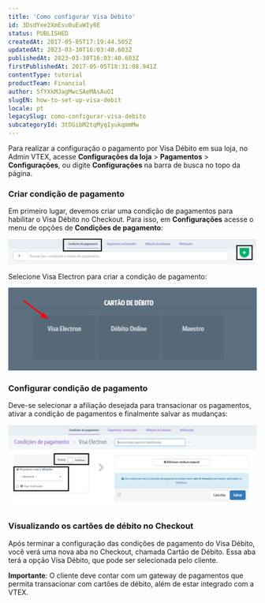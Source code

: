 ```yaml
---
title: 'Como configurar Visa Débito'
id: 3DsdYee2XmEsu0uEuWIy8E
status: PUBLISHED
createdAt: 2017-05-05T17:19:44.505Z
updatedAt: 2023-03-30T16:03:40.603Z
publishedAt: 2023-03-30T16:03:40.603Z
firstPublishedAt: 2017-05-05T18:31:08.941Z
contentType: tutorial
productTeam: Financial
author: 5fYXkMJagMwcSAeMAsAuOI
slugEN: how-to-set-up-visa-debit
locale: pt
legacySlug: como-configurar-visa-debito
subcategoryId: 3tDGibM2tqMyqIyukqmmMw
---
```


Para realizar a configuração o pagamento por Visa Débito em sua loja, no Admin VTEX, acesse **Configurações da loja** > **Pagamentos** > **Configurações**, ou digite **Configurações** na barra de busca no topo da página.

### Criar condição de pagamento

Em primeiro lugar, devemos criar uma condição de pagamentos para habilitar o Visa Débito no Checkout.
Para isso, em **Configurações** acesse o menu de opções de **Condições de pagamento**:

![visa debito](https://raw.githubusercontent.com/vtexdocs/help-center-content/refs/heads/main/docs/pt/tutorials/Payments/Payment%20Settings/como-configurar-visa-debito_1.png)

Selecione Visa Electron para criar a condição de pagamento:

![Visa Debito 3](https://raw.githubusercontent.com/vtexdocs/help-center-content/refs/heads/main/docs/pt/tutorials/Payments/Payment%20Settings/como-configurar-visa-debito_2.png)

### Configurar condição de pagamento

Deve-se selecionar a afiliação desejada para transacionar os pagamentos, ativar a condição de pagamentos e finalmente salvar as mudanças:

![visa debito.2](https://raw.githubusercontent.com/vtexdocs/help-center-content/refs/heads/main/docs/pt/tutorials/Payments/Payment%20Settings/como-configurar-visa-debito_3.png)

### Visualizando os cartões de débito no Checkout

Após terminar a configuração das condições de pagamento do Visa Débito, você verá uma nova aba no Checkout, chamada Cartão de Débito. Essa aba terá a opção Visa Débito, que pode ser selecionada pelo cliente.

**Importante**: O cliente deve contar com um gateway de pagamentos que permita transacionar com cartões de débito, além de estar integrado com a VTEX.
